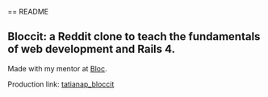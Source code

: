 == README

## Bloccit: a Reddit clone to teach the fundamentals of web development and Rails 4.

Made with my mentor at [Bloc](http://bloc.io).

Production link: [tatianap_bloccit](http://tatianap-bloccit.herokuapp.com/)

